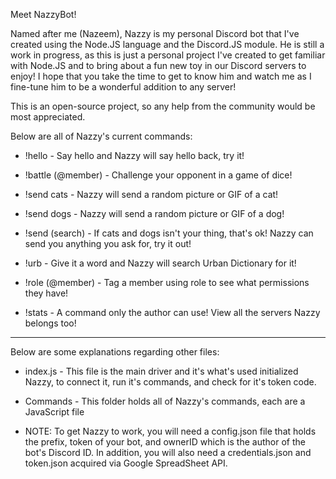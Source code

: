 Meet NazzyBot!

Named after me (Nazeem), Nazzy is my personal Discord bot that I've created using the Node.JS language and the Discord.JS module. He is still a work in progress, as this is just a personal project I've created to get familiar with Node.JS and to bring about a fun new toy in our Discord servers to enjoy! I hope that you take the time to get to know him and watch me as I fine-tune him to be a wonderful addition to any server!

This is an open-source project, so any help from the community would be most appreciated.

Below are all of Nazzy's current commands:

* !hello                - Say hello and Nazzy will say hello back, try it!

* !battle (@member)     - Challenge your opponent in a game of dice!

* !send cats            - Nazzy will send a random picture or GIF of a cat!

* !send dogs            - Nazzy will send a random picture or GIF of a dog!

* !send (search)        - If cats and dogs isn't your thing, that's ok! Nazzy can send you anything you ask for, try it out!

* !urb                  - Give it a word and Nazzy will search Urban Dictionary for it!

* !role (@member)       - Tag a member using role to see what permissions they have!

* !stats                - A command only the author can use! View all the servers Nazzy belongs too!

******************************************************************************

Below are some explanations regarding other files:

* index.js - This file is the main driver and it's what's used initialized Nazzy, to connect it, run it's commands, and check for it's token code.

* Commands - This folder holds all of Nazzy's commands, each are a JavaScript file

* NOTE: To get Nazzy to work, you will need a config.json file that holds the prefix, token of your bot, and ownerID which is the author of the bot's Discord ID. In addition, you will also need a credentials.json and token.json acquired via Google SpreadSheet API.
